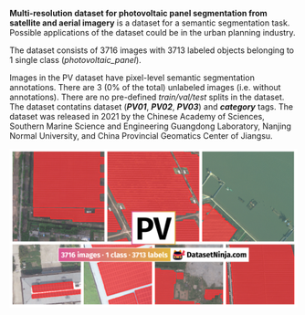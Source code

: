 **Multi-resolution dataset for photovoltaic panel segmentation from satellite and aerial imagery** is a dataset for a semantic segmentation task. Possible applications of the dataset could be in the urban planning industry. 

The dataset consists of 3716 images with 3713 labeled objects belonging to 1 single class (*photovoltaic_panel*).

Images in the PV dataset have pixel-level semantic segmentation annotations. There are 3 (0% of the total) unlabeled images (i.e. without annotations). There are no pre-defined <i>train/val/test</i> splits in the dataset. The dataset contatins dataset (***PV01***, ***PV02***, ***PV03***) and ***category*** tags. The dataset was released in 2021 by the Chinese Academy of Sciences, Southern Marine Science and Engineering Guangdong Laboratory, Nanjing Normal University, and China Provincial Geomatics Center of Jiangsu.

<img src="https://github.com/dataset-ninja/pv/raw/main/visualizations/poster.png">

